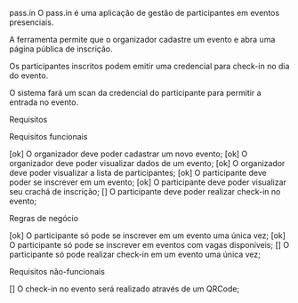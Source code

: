 pass.in
O pass.in é uma aplicação de gestão de participantes em eventos presenciais.

A ferramenta permite que o organizador cadastre um evento e abra uma página pública de inscrição.

Os participantes inscritos podem emitir uma credencial para check-in no dia do evento.

O sistema fará um scan da credencial do participante para permitir a entrada no evento.

Requisitos

Requisitos funcionais

 [ok] O organizador deve poder cadastrar um novo evento;
 [ok] O organizador deve poder visualizar dados de um evento;
 [ok] O organizador deve poder visualizar a lista de participantes;
 [ok] O participante deve poder se inscrever em um evento;
 [ok] O participante deve poder visualizar seu crachá de inscrição;
 [] O participante deve poder realizar check-in no evento;

Regras de negócio

[ok] O participante só pode se inscrever em um evento uma única vez;
[ok] O participante só pode se inscrever em eventos com vagas disponíveis;
[] O participante só pode realizar check-in em um evento uma única vez;

Requisitos não-funcionais

[] O check-in no evento será realizado através de um QRCode;